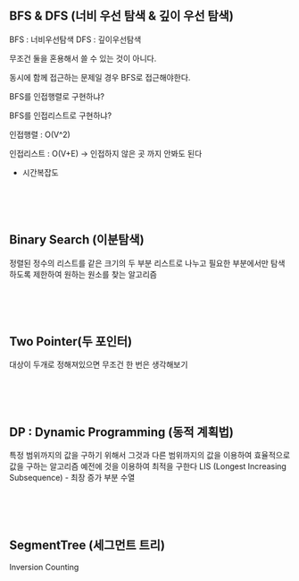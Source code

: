## BFS & DFS (너비 우선 탐색 & 깊이 우선 탐색)
BFS : 너비우선탐색
DFS : 깊이우선탐색

무조건 둘을 혼용해서 쓸 수 있는 것이 아니다.

동시에 함께 접근하는 문제일 경우 BFS로 접근해야한다.

BFS를 인접행렬로 구현하냐?

BFS를 인접리스트로 구현하냐?

인접행렬 : O(V^2)

인접리스트 : O(V+E) -> 인접하지 않은 곳 까지 안봐도 된다

* 시간복잡도

<br><br><br>

## Binary Search (이분탐색)
정렬된 정수의 리스트를 같은 크기의 두 부분 리스트로 나누고 필요한 부분에서만 탐색하도록 제한하여 원하는 원소를 찾는 알고리즘

<br><br><br>

## Two Pointer(두 포인터)
대상이 두개로 정해져있으면 무조건 한 번은 생각해보기

<br><br><br>

## DP : Dynamic Programming (동적 계획법)
특정 범위까지의 값을 구하기 위해서 그것과 다른 범위까지의 값을 이용하여 효율적으로 값을 구하는 알고리즘
예전에 것을 이용하여 최적을 구한다
LIS (Longest Increasing Subsequence) - 최장 증가 부분 수열

<br><br><br>

## SegmentTree (세그먼트 트리)
Inversion Counting
